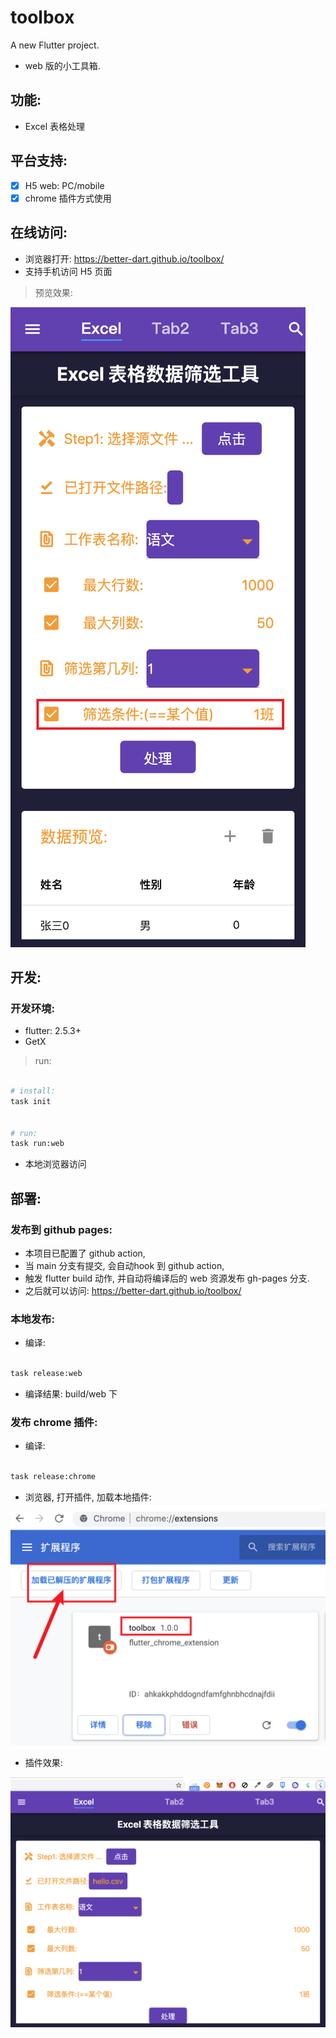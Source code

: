 # toolbox

A new Flutter project.

- web 版的小工具箱.

## 功能:

- Excel 表格处理


## 平台支持:

- [x] H5 web: PC/mobile
- [x] chrome 插件方式使用

## 在线访问:

- 浏览器打开: https://better-dart.github.io/toolbox/
- 支持手机访问 H5 页面

> 预览效果:

![](./assets/images/preview.png)


## 开发:

### 开发环境:

- flutter: 2.5.3+
- GetX


> run:


```bash

# install:
task init


# run:
task run:web

```

- 本地浏览器访问


## 部署:

### 发布到 github pages:

- 本项目已配置了 github action,
- 当 main 分支有提交, 会自动hook 到 github action,
- 触发 flutter build 动作, 并自动将编译后的 web 资源发布 gh-pages 分支.
- 之后就可以访问: https://better-dart.github.io/toolbox/

### 本地发布:

- 编译:

```bash

task release:web

```

- 编译结果: build/web 下

### 发布 chrome 插件:

- 编译:

```bash

task release:chrome

```

- 浏览器, 打开插件, 加载本地插件:


![](./assets/images/chrome_ext_import.png)


- 插件效果:


![](./assets/images/chrome_ext.png)
